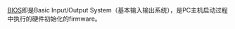 [BIOS](https://en.wikipedia.org/wiki/BIOS)即是Basic Input/Output System（基本输入输出系统），是PC主机启动过程中执行的硬件初始化的firmware。